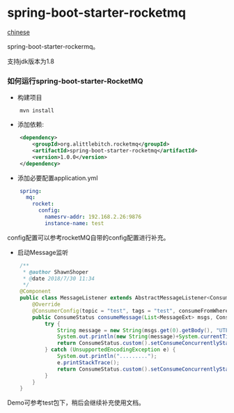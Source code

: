 spring-boot-starter-rocketmq
===================================

[chinese](https://github.com/AlittleBitch/spring-boot-starter-rocketmq/blob/master/README.md)

spring-boot-starter-rockermq。

支持jdk版本为1.8

### 如何运行spring-boot-starter-RocketMQ

* 构建项目

```shell
	mvn install
```

* 添加依赖:

```xml
    <dependency>
		<groupId>org.alittlebitch.rocketmq</groupId>
		<artifactId>spring-boot-starter-rocketmq</artifactId>
    	<version>1.0.0</version>
    </dependency>
```

* 添加必要配置application.yml

```yaml
	spring:
	  mq:
	    rocket:
	      config:
	        namesrv-addr: 192.168.2.26:9876
	        instance-name: test
```
config配置可以参考rocketMQ自带的config配置进行补充。

* 启动Message监听

```java
	/**
	 * @author ShawnShoper
	 * @date 2018/7/30 11:34
	 */
	@Component
	public class MessageListener extends AbstractMessageListener<ConsumeContextConcurrently> {
	    @Override
	    @ConsumerConfig(topic = "test", tags = "test", consumeFromWhere = ConsumeFromWhere.CONSUME_FROM_LAST_OFFSET)
	    public ConsumeStatus consumeMessage(List<MessageExt> msgs, ConsumeContextConcurrently context) {
	        try {
	            String message = new String(msgs.get(0).getBody(), "UTF-8");
	            System.out.println(new String(message)+System.currentTimeMillis());
	            return ConsumeStatus.custom().setConsumeConcurrentlyStatus(ConsumeConcurrentlyStatus.CONSUME_SUCCESS);
	        } catch (UnsupportedEncodingException e) {
	            System.out.println(".........");
	            e.printStackTrace();
	            return ConsumeStatus.custom().setConsumeConcurrentlyStatus(ConsumeConcurrentlyStatus.RECONSUME_LATER);
	        }
	    }
	}

```

Demo可参考test包下，稍后会继续补充使用文档。